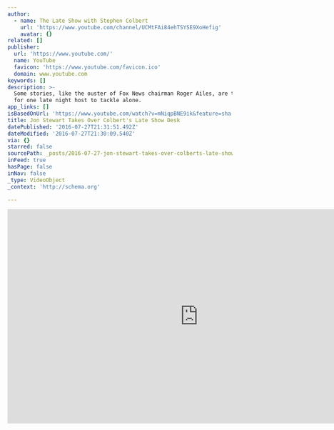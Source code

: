 ```yaml
---
author:
  - name: The Late Show with Stephen Colbert
    url: 'https://www.youtube.com/channel/UCMtFAi84ehTSYSE9XoHefig'
    avatar: {}
related: []
publisher:
  url: 'https://www.youtube.com/'
  name: YouTube
  favicon: 'https://www.youtube.com/favicon.ico'
  domain: www.youtube.com
keywords: []
description: >-
  Some stories, like the ouster of Fox News chairman Roger Ailes, are too big
  for one late night host to tackle alone.
app_links: []
isBasedOnUrl: 'https://www.youtube.com/watch?v=mNiqpBNE9ik&feature=sha'
title: Jon Stewart Takes Over Colbert's Late Show Desk
datePublished: '2016-07-27T21:31:51.492Z'
dateModified: '2016-07-27T21:30:09.540Z'
via: {}
starred: false
sourcePath: _posts/2016-07-27-jon-stewart-takes-over-colberts-late-show-desk.md
inFeed: true
hasPage: false
inNav: false
_type: VideoObject
_context: 'http://schema.org'

---
```

<iframe src="https://cdn.embedly.com/widgets/media.html?src=https%3A%2F%2Fwww.youtube.com%2Fembed%2FmNiqpBNE9ik%3Ffeature%3Doembed&amp;url=http%3A%2F%2Fwww.youtube.com%2Fwatch%3Fv%3DmNiqpBNE9ik&amp;image=https%3A%2F%2Fi.ytimg.com%2Fvi%2FmNiqpBNE9ik%2Fhqdefault.jpg&amp;key=b7d04c9b404c499eba89ee7072e1c4f7&amp;type=text%2Fhtml&amp;schema=youtube" width="854" height="480" scrolling="no" frameborder="0" allowfullscreen="" style=""></iframe>